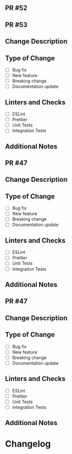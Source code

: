 ## PR #52



## PR #53
## Change Description
<!-- Please provide a brief description of the changes in this PR, along with the ticket link -->

## Type of Change
<!-- Please select the appropriate options -->
- [ ] Bug fix
- [ ] New feature
- [ ] Breaking change
- [ ] Documentation update

## Linters and Checks
<!-- Please select the linters and checks that have been run -->
- [ ] ESLint
- [ ] Prettier
- [ ] Unit Tests
- [ ] Integration Tests

## Additional Notes
<!-- Any additional information that reviewers should be aware of -->


## PR #47
## Change Description
<!-- Please provide a brief description of the changes in this PR, along with the ticket link -->

## Type of Change
<!-- Please select the appropriate options -->
- [ ] Bug fix
- [ ] New feature
- [ ] Breaking change
- [ ] Documentation update

## Linters and Checks
<!-- Please select the linters and checks that have been run -->
- [ ] ESLint
- [ ] Prettier
- [ ] Unit Tests
- [ ] Integration Tests

## Additional Notes
<!-- Any additional information that reviewers should be aware of -->


## PR #47
## Change Description
<!-- Please provide a brief description of the changes in this PR, along with the ticket link -->

## Type of Change
<!-- Please select the appropriate options -->
- [ ] Bug fix
- [ ] New feature
- [ ] Breaking change
- [ ] Documentation update

## Linters and Checks
<!-- Please select the linters and checks that have been run -->
- [ ] ESLint
- [ ] Prettier
- [ ] Unit Tests
- [ ] Integration Tests

## Additional Notes
<!-- Any additional information that reviewers should be aware of -->


# Changelog

